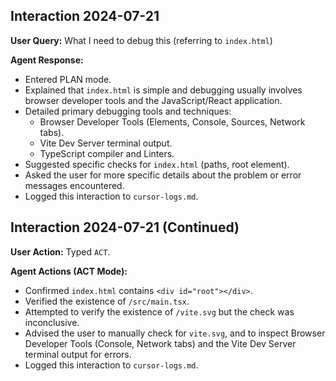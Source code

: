## Interaction 2024-07-21

**User Query:** What I need to debug this (referring to `index.html`)

**Agent Response:**
- Entered PLAN mode.
- Explained that `index.html` is simple and debugging usually involves browser developer tools and the JavaScript/React application.
- Detailed primary debugging tools and techniques:
    - Browser Developer Tools (Elements, Console, Sources, Network tabs).
    - Vite Dev Server terminal output.
    - TypeScript compiler and Linters.
- Suggested specific checks for `index.html` (paths, root element).
- Asked the user for more specific details about the problem or error messages encountered.
- Logged this interaction to `cursor-logs.md`.

## Interaction 2024-07-21 (Continued)

**User Action:** Typed `ACT`.

**Agent Actions (ACT Mode):**
- Confirmed `index.html` contains `<div id="root"></div>`.
- Verified the existence of `/src/main.tsx`.
- Attempted to verify the existence of `/vite.svg` but the check was inconclusive.
- Advised the user to manually check for `vite.svg`, and to inspect Browser Developer Tools (Console, Network tabs) and the Vite Dev Server terminal output for errors.
- Logged this interaction to `cursor-logs.md`. 